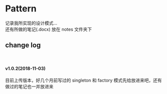 # Pattern
记录我所实现的设计模式...  
还有所做的笔记(.docx) 放在 notes 文件夹下  

## change log
<br>

#### v1.0.2(2018-11-03)  
目前上传版本，好几个月前写过的 singleton 和 factory 模式先给放进来吧，还有做过的笔记也一并放进来
